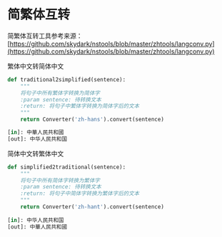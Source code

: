 # 简繁体互转
简繁体互转工具参考来源：[https://github.com/skydark/nstools/blob/master/zhtools/langconv.py](https://github.com/skydark/nstools/blob/master/zhtools/langconv.py)<br/> 

繁体中文转简体中文<br/>
```python
def traditional2simplified(sentence):
    """
    将句子中所有繁体字转换为简体字
    :param sentence: 待转换文本
    :return: 将句子中繁体字转换为简体字后的文本
    """
    return Converter('zh-hans').convert(sentence)

[in]: 中華人民共和國
[out]: 中华人民共和国
```

简体中文转繁体中文<br/>
```python
def simplified2traditional(sentence):
    """
    将句子中所有简体字转换为繁体字
    :param sentence: 待转换文本
    :return: 将句子中简体字转换为繁体字后的文本
    """
    return Converter('zh-hant').convert(sentence)
    
[in]: 中华人民共和国
[out]: 中華人民共和國
```
